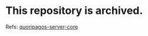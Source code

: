 # This repository is archived.
Refs: [quoripagos-server-core](https://github.com/HillTopTRPG/quoripagos-server-core)

